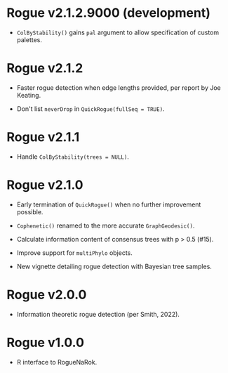 # Rogue v2.1.2.9000 (development)

- `ColByStability()` gains `pal` argument to allow specification of custom
  palettes.


# Rogue v2.1.2

- Faster rogue detection when edge lengths provided, per report by Joe Keating.

- Don't list `neverDrop` in `QuickRogue(fullSeq = TRUE)`.


# Rogue v2.1.1

- Handle `ColByStability(trees = NULL)`.


# Rogue v2.1.0

- Early termination of `QuickRogue()` when no further improvement possible.

- `Cophenetic()` renamed to the more accurate `GraphGeodesic()`.

- Calculate information content of consensus trees with p > 0.5 (#15).

- Improve support for `multiPhylo` objects.

- New vignette detailing rogue detection with Bayesian tree samples.


# Rogue v2.0.0

- Information theoretic rogue detection (per Smith, 2022).


# Rogue v1.0.0

 - R interface to RogueNaRok.
